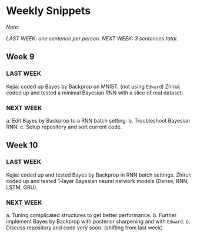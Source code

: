 # Weekly Snippets

*Note:*

*LAST WEEK: one sentence per person.*
*NEXT WEEK: 3 sentences total.*

## Week 9

### LAST WEEK

Kejia: coded up Bayes by Backprop on MNIST. (not using `Edward`)
Zhirui: coded up and tested a minimal Bayesian RNN with a slice of real dataset.

### NEXT WEEK

a. Edit Bayes by Backprop to a RNN batch setting.
b. Troubleshoot Bayesian RNN.
c. Setup repository and sort current code.

## Week 10

### LAST WEEK

Kejia: coded up and tested Bayes by Backprop in RNN batch settings.
Zhirui: coded up and tested 1-layer Bayesian neural network models (Dense, RNN, LSTM, GRU).

### NEXT WEEK

a. Tuning complicated structures to get better performance.
b. Further implement Bayes by Backprop with posterior sharpening and with `Edward`.
c. Discuss repository and code very soon. (shifting from last week)

